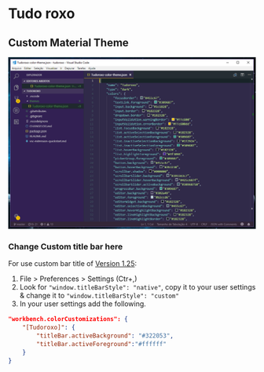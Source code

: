 # Tudo roxo
## Custom Material Theme

![Screenshot_1](Screenshot_1.png)

### Change Custom title bar here

For use custom bar title of [Version 1.25](https://code.visualstudio.com/updates/v1_25):

1. File > Preferences > Settings (Ctr+,)
2. Look for `"window.titleBarStyle": "native"`, copy it to your user settings & change it to `"window.titleBarStyle": "custom"`
3. In your user settings add the following.

```json
"workbench.colorCustomizations": {
	"[Tudoroxo]": {
		"titleBar.activeBackground": "#322053",
		"titleBar.activeForeground":"#ffffff"
	}
}
```
